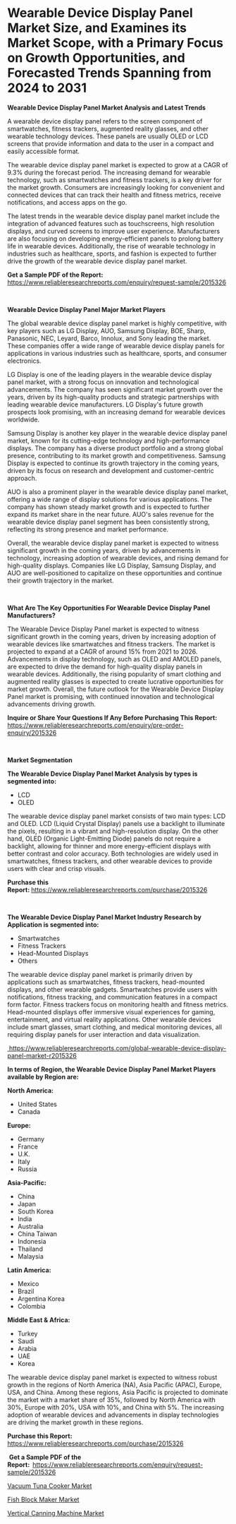 <p><h1>Wearable Device Display Panel Market Size, and Examines its Market Scope, with a Primary Focus on Growth Opportunities, and Forecasted Trends Spanning from 2024 to 2031</h1></p><p><strong>Wearable Device Display Panel Market Analysis and Latest Trends</strong></p>
<p><p>A wearable device display panel refers to the screen component of smartwatches, fitness trackers, augmented reality glasses, and other wearable technology devices. These panels are usually OLED or LCD screens that provide information and data to the user in a compact and easily accessible format.</p><p>The wearable device display panel market is expected to grow at a CAGR of 9.3% during the forecast period. The increasing demand for wearable technology, such as smartwatches and fitness trackers, is a key driver for the market growth. Consumers are increasingly looking for convenient and connected devices that can track their health and fitness metrics, receive notifications, and access apps on the go.</p><p>The latest trends in the wearable device display panel market include the integration of advanced features such as touchscreens, high resolution displays, and curved screens to improve user experience. Manufacturers are also focusing on developing energy-efficient panels to prolong battery life in wearable devices. Additionally, the rise of wearable technology in industries such as healthcare, sports, and fashion is expected to further drive the growth of the wearable device display panel market.</p></p>
<p><strong>Get a Sample PDF of the Report:&nbsp;</strong> <a href="https://www.reliableresearchreports.com/enquiry/request-sample/2015326">https://www.reliableresearchreports.com/enquiry/request-sample/2015326</a></p>
<p>&nbsp;</p>
<p><strong>Wearable Device Display Panel Major Market Players</strong></p>
<p><p>The global wearable device display panel market is highly competitive, with key players such as LG Display, AUO, Samsung Display, BOE, Sharp, Panasonic, NEC, Leyard, Barco, Innolux, and Sony leading the market. These companies offer a wide range of wearable device display panels for applications in various industries such as healthcare, sports, and consumer electronics.</p><p>LG Display is one of the leading players in the wearable device display panel market, with a strong focus on innovation and technological advancements. The company has seen significant market growth over the years, driven by its high-quality products and strategic partnerships with leading wearable device manufacturers. LG Display's future growth prospects look promising, with an increasing demand for wearable devices worldwide.</p><p>Samsung Display is another key player in the wearable device display panel market, known for its cutting-edge technology and high-performance displays. The company has a diverse product portfolio and a strong global presence, contributing to its market growth and competitiveness. Samsung Display is expected to continue its growth trajectory in the coming years, driven by its focus on research and development and customer-centric approach.</p><p>AUO is also a prominent player in the wearable device display panel market, offering a wide range of display solutions for various applications. The company has shown steady market growth and is expected to further expand its market share in the near future. AUO's sales revenue for the wearable device display panel segment has been consistently strong, reflecting its strong presence and market performance.</p><p>Overall, the wearable device display panel market is expected to witness significant growth in the coming years, driven by advancements in technology, increasing adoption of wearable devices, and rising demand for high-quality displays. Companies like LG Display, Samsung Display, and AUO are well-positioned to capitalize on these opportunities and continue their growth trajectory in the market.</p></p>
<p>&nbsp;</p>
<p><strong>What Are The Key Opportunities For Wearable Device Display Panel Manufacturers?</strong></p>
<p><p>The Wearable Device Display Panel market is expected to witness significant growth in the coming years, driven by increasing adoption of wearable devices like smartwatches and fitness trackers. The market is projected to expand at a CAGR of around 15% from 2021 to 2026. Advancements in display technology, such as OLED and AMOLED panels, are expected to drive the demand for high-quality display panels in wearable devices. Additionally, the rising popularity of smart clothing and augmented reality glasses is expected to create lucrative opportunities for market growth. Overall, the future outlook for the Wearable Device Display Panel market is promising, with continued innovation and technological advancements driving growth.</p></p>
<p><strong>Inquire or Share Your Questions If Any Before Purchasing This Report:</strong> <a href="https://www.reliableresearchreports.com/enquiry/pre-order-enquiry/2015326">https://www.reliableresearchreports.com/enquiry/pre-order-enquiry/2015326</a></p>
<p>&nbsp;</p>
<p><strong>Market Segmentation</strong></p>
<p><strong>The Wearable Device Display Panel Market Analysis by types is segmented into:</strong></p>
<p><ul><li>LCD</li><li>OLED</li></ul></p>
<p><p>The wearable device display panel market consists of two main types: LCD and OLED. LCD (Liquid Crystal Display) panels use a backlight to illuminate the pixels, resulting in a vibrant and high-resolution display. On the other hand, OLED (Organic Light-Emitting Diode) panels do not require a backlight, allowing for thinner and more energy-efficient displays with better contrast and color accuracy. Both technologies are widely used in smartwatches, fitness trackers, and other wearable devices to provide users with clear and crisp visuals.</p></p>
<p><strong>Purchase this Report:&nbsp;</strong><a href="https://www.reliableresearchreports.com/purchase/2015326">https://www.reliableresearchreports.com/purchase/2015326</a></p>
<p>&nbsp;</p>
<p><strong>The Wearable Device Display Panel Market Industry Research by Application is segmented into:</strong></p>
<p><ul><li>Smartwatches</li><li>Fitness Trackers</li><li>Head-Mounted Displays</li><li>Others</li></ul></p>
<p><p>The wearable device display panel market is primarily driven by applications such as smartwatches, fitness trackers, head-mounted displays, and other wearable gadgets. Smartwatches provide users with notifications, fitness tracking, and communication features in a compact form factor. Fitness trackers focus on monitoring health and fitness metrics. Head-mounted displays offer immersive visual experiences for gaming, entertainment, and virtual reality applications. Other wearable devices include smart glasses, smart clothing, and medical monitoring devices, all requiring display panels for user interaction and data visualization.</p></p>
<p><a href="https://www.reliableresearchreports.com/global-wearable-device-display-panel-market-r2015326">&nbsp;https://www.reliableresearchreports.com/global-wearable-device-display-panel-market-r2015326</a></p>
<p><strong>In terms of Region, the Wearable Device Display Panel Market Players available by Region are:</strong></p>
<p>
    <p> <strong> North America: </strong>
        <ul>
            <li>United States</li>
            <li>Canada</li>
        </ul>
        </p> 
    <p> <strong> Europe: </strong>
        <ul>
            <li>Germany</li>
            <li>France</li>
            <li>U.K.</li>
            <li>Italy</li>
            <li>Russia</li>
        </ul>
        </p> 
    <p> <strong> Asia-Pacific: </strong>
        <ul>
            <li>China</li>
            <li>Japan</li>
            <li>South Korea</li>
            <li>India</li>
            <li>Australia</li>
            <li>China Taiwan</li>
            <li>Indonesia</li>
            <li>Thailand</li>
            <li>Malaysia</li>
        </ul>
        </p> 
    <p> <strong> Latin America: </strong>
        <ul>
            <li>Mexico</li>
            <li>Brazil</li>
            <li>Argentina Korea</li>
            <li>Colombia</li>
        </ul>
        </p> 
    <p> <strong> Middle East & Africa: </strong>
        <ul>
            <li>Turkey</li>
            <li>Saudi</li>
            <li>Arabia</li>
            <li>UAE</li>
            <li>Korea</li>
        </ul>
    </p>
    </p>
<p><p>The wearable device display panel market is expected to witness robust growth in the regions of North America (NA), Asia Pacific (APAC), Europe, USA, and China. Among these regions, Asia Pacific is projected to dominate the market with a market share of 35%, followed by North America with 30%, Europe with 20%, USA with 10%, and China with 5%. The increasing adoption of wearable devices and advancements in display technologies are driving the market growth in these regions.</p></p>
<p><strong>Purchase this Report: </strong><a href="https://www.reliableresearchreports.com/purchase/2015326">https://www.reliableresearchreports.com/purchase/2015326</a></p>
<p>&nbsp;<strong>Get a Sample PDF of the Report:&nbsp;&nbsp;</strong><a href="https://www.reliableresearchreports.com/enquiry/request-sample/2015326">https://www.reliableresearchreports.com/enquiry/request-sample/2015326</a></p>
<p><strong></strong></p>
<p><p><a href="https://github.com/btwcqfvq34/Market-Research-Report-List-1/blob/main/vacuum-tuna-cooker-market.md">Vacuum Tuna Cooker Market</a></p><p><a href="https://github.com/anggakarna133/Market-Research-Report-List-1/blob/main/fish-block-maker-market.md">Fish Block Maker Market</a></p><p><a href="https://github.com/sleepman642/Market-Research-Report-List-1/blob/main/vertical-canning-machine-market.md">Vertical Canning Machine Market</a></p></p>
